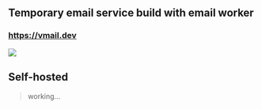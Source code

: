 ## Temporary email service build with email worker

### https://vmail.dev

![](https://vmail.dev/preview.png)

## Self-hosted 

> working...